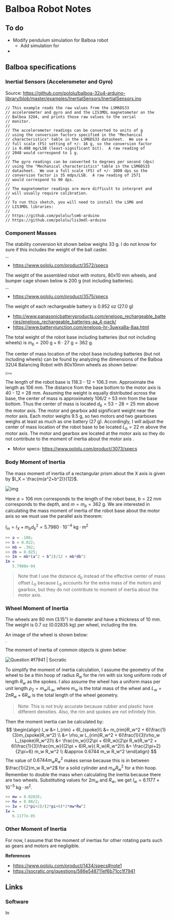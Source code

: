# Balboa Robot Notes

## To do

* Modify pendulum simulation for Balboa robot
  * Add simulation for 
* 

## Balboa specifications

### Inertial Sensors (Accelerometer and Gyro)

Source: https://github.com/pololu/balboa-32u4-arduino-library/blob/master/examples/InertialSensors/InertialSensors.ino

```
// This example reads the raw values from the LSM6DS33
// accelerometer and gyro and and the LIS3MDL magnetometer on the
// Balboa 32U4, and prints those raw values to the serial
// monitor.
//
// The accelerometer readings can be converted to units of g
// using the conversion factors specified in the "Mechanical
// characteristics" table in the LSM6DS33 datasheet.  We use a
// full scale (FS) setting of +/- 16 g, so the conversion factor
// is 0.488 mg/LSB (least-significant bit).  A raw reading of
// 2048 would correspond to 1 g.
//
// The gyro readings can be converted to degrees per second (dps)
// using the "Mechanical characteristics" table in the LSM6DS33
// datasheet.  We use a full scale (FS) of +/- 1000 dps so the
// conversion factor is 35 mdps/LSB.  A raw reading of 2571
// would correspond to 90 dps.
//
// The magnetometer readings are more difficult to interpret and
// will usually require calibration.
//
// To run this sketch, you will need to install the LSM6 and
// LIS3MDL libraries:
//
// https://github.com/pololu/lsm6-arduino
// https://github.com/pololu/lis3mdl-arduino
```

### Component Masses

The stability conversion kit shown below weighs 33 g. I do not know for sure if this includes the weight of the ball caster.

<img src="balboa-robot-notes.assets/0J8766.600x480.jpg" alt="img" style="zoom:25%;" />

* https://www.pololu.com/product/3572/specs

The weight of the assembled robot with motors, 80x10 mm wheels, and bumper cage shown below is 200 g (not including batteries).

<img src="balboa-robot-notes.assets/0J7789.600x480.jpg" alt="img" style="zoom:25%;" />

* https://www.pololu.com/product/3575/specs

The weight of each rechargeable battery is 0.952 oz (27.0 g)

* http://www.panasonicbatteryproducts.com/eneloop_rechargeable_batteries/eneloop_rechargeable_batteries-aa_4-pack/
* https://www.batteryjunction.com/eneloop-hr-3uwxa8a-8aa.html

The total weight of the robot base including batteries (but not including wheels) is $m_b = 200 \text{ g} + 6\cdot 27 \text{ g} = 362 \text{ g}$.

The center of mass location of the robot base including batteries (but not including wheels) can be found by analyzing the dimensions of the Balboa 32U4 Balancing Robot with 80x10mm wheels as shown below:

<img src="balboa-robot-notes.assets/0J7596.1200.png" alt="img" style="zoom:50%;" />

The length of the robot base is 118.3 - 12 = 106.3 mm. Approximate the length as 106 mm. The distance from the base bottom to the motor axis is 40 - 12 = 28 mm. Assuming the weight is equally distributed across the base, the center of mass is approximately 106/2 = 53 mm from the base bottom. Thus the center of mass is located $d_b = 53 - 28 = 25 \text{ mm}$ above the motor axis. The motor and gearbox add significant weight near the motor axis. Each motor weighs 9.5 g, so two motors and two gearboxes weighs at least as much as one battery (27 g). Accordingly, I will adjust the center of mass location of the robot base to be located $L_b = 22 \text{ m}$ above the motor axis. The motor and gearbox are located at the motor axis so they do not contribute to the moment of inertia about the motor axis .

* Motor specs: https://www.pololu.com/product/3073/specs

### Body Moment of Inertia

The mass moment of inertia of a rectangular prism about the X axis is given by $I_X = \frac{m(a^2+b^2)}{12}$.

![img](balboa-robot-notes.assets/in_box.gif)

Here $a = 106 \text{ mm}$ corresponds to the length of the robot base, $b=22 \text{ mm}$ corresponds to the depth, and $m = m_b = 362 \text{ g}$. We are interested in calculating the mass moment of inertia of the robot base about the motor axis so we must use the parallel axis theorem:

$I_m = I_X + m_b d_b^2 = 5.7980\cdot 10^{-4} \text{ kg}\cdot\text{m}^2$

```matlab
>> a = .106;
>> b = 0.022;
>> mb = .362;
>> db = 0.025;
>> Im = mb*(a^2 + b^2)/12 + mb*db^2
Im =
   5.7980e-04
```

> Note that I use the distance $d_b$ instead of the effective center of mass offset $L_b$ because $L_b$ accounts for the extra mass of the motors and gearbox, but they do not contribute to moment of inertia about the motor axis.

### Wheel Moment of Inertia

The wheels are 80 mm (3.15") in diameter and have a thickness of 10 mm. The weight is 0.7 oz (0.02835 kg) per wheel, including the tire.

An image of the wheel is shown below:

<img src="balboa-robot-notes.assets/0J8859.1200.jpg" alt="img" style="zoom:10%;" />

The moment of inertia of common objects is given below: 

![Question #f7941 | Socratic](balboa-robot-notes.assets/Z4Px0NkERHnhvNUjiqzw_moment_of_inertia_chart.jpg)

To simplify the moment of inertia calculation, I assume the geometry of the wheel to be a thin hoop of radius $R_w$ for the rim with six long uniform rods of length $R_w$ as the spokes. I also assume the wheel has a uniform mass per unit length $\rho_2=m_w/L_w$, where $m_w$ is the total mass of the wheel and $L_w = 2\pi R_w + 6R_w$ is the total length of the wheel geometry.

> Note: This is not truly accurate because rubber and plastic have different densities. Also, the rim and spokes are not infinitely thin.

Then the moment inertia can be calculated by:
$$
\begin{align}
I_w &= I_{rim} + 6I_{spoke}\\
&= m_{rim}R_w^2 + 6(\frac{1}{3}m_{spoke}R_w^2) \\
&= \rho_w L_{rim}R_w^2 + 6(\frac{1}{3}\rho_w L_{spoke}R_w^2)\\
&= \frac{m_w}{(2\pi + 6)R_w}(2\pi R_w)R_w^2 + 6(\frac{1}{3}\frac{m_w}{(2\pi + 6)R_w}( R_w)R_w^2)\\
&= \frac{2\pi+2}{2\pi+6} m_w R_w^2 \\
&\approx 0.6744 m_w R_w^2
\end{align}
$$
The value of $0.6744m_wR_w^2$ makes sense because this is in between $\frac{1}{2}m_w R_w^2$ for a solid cylinder and $m_wR_w^2$ for a thin hoop. Remember to double the mass when calculating the inertia because there are two wheels. Substituting values for $2m_w$ and $R_w$, we get $I_w=6.1177\times10^{-5} \:\text{kg}\cdot\text{m}^2$.

```matlab
>> mw = 0.02835;
>> Rw = 0.08/2;
>> Iw = (2*pi+2)/(2*pi+6)*2*mw*Rw^2
Iw =
   6.1177e-05
```

### Other Moment of Inertia

For now, I assume that the moment of inertias for other rotating parts such as gears and motors are negligible.

**References**

* https://www.pololu.com/product/1434/specs#note1
* https://socratic.org/questions/586e548711ef6b71cc1f7941

## Links

### Software

In 

